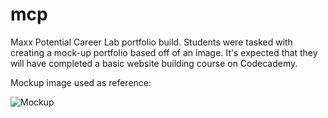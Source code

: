 # mcp
Maxx Potential Career Lab portfolio build.
Students were tasked with creating a mock-up portfolio based off of an image.  It's expected that they will have completed a basic website building course on Codecademy.

Mockup image used as reference:

![Mockup](https://user-images.githubusercontent.com/15066326/184048577-6dd376db-91bb-4f1f-bb5f-6da62b7a89e0.jpg)
